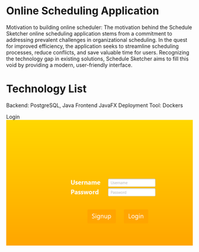 # Online Scheduling Application
Motivation to building online scheduler:
The motivation behind the Schedule Sketcher online scheduling application stems from a commitment to addressing prevalent challenges in organizational scheduling. In the quest for improved efficiency, the application seeks to streamline scheduling processes, reduce conflicts, and save valuable time for users. Recognizing the technology gap in existing solutions, Schedule Sketcher aims to fill this void by providing a modern, user-friendly interface. 


# Technology List
Backend: PostgreSQL, Java  Frontend JavaFX Deployment Tool: Dockers

Login
![image](https://github.com/eimomio1/MusicPlaylistProj/blob/main/musicplaylistpics/Picture1.png)
